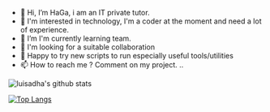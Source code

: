 - 👋 Hi, I’m HaGa, i am an IT private tutor.
- 👀 I'm interested in technology, I'm a coder at the moment and need a lot of experience.
- 🌱 I’m I'm currently learning team.
- 🤝 I'm looking for a suitable collaboration
- 💞 Happy to try new scripts to run especially useful tools/utilities
- 📫 How to reach me ? Comment on my project.
..
<!---
luisadha/luisadha is a ✨ special ✨ repository because its `README.md` (this file) appears on your GitHub profile.
You can click the Preview link to take a look at your changes.
--->
![luisadha's github stats](https://github-readme-stats.vercel.app/api?username=luisadha&count_private=true&show_icons=true&theme=radical)  

[![Top Langs](https://github-readme-stats.vercel.app/api/top-langs/?username=luisadha&theme=radical&langs_count=6&layout=compact)](https://github.com/anuraghazra/github-readme-stats)
